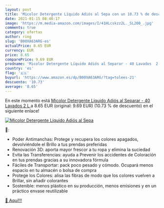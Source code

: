 ```yaml
---
layout: post
title: 'Micolor Detergente Líquido Adiós al Sepa con un 10.73 % de descuento'
date: 2021-01-15 08:40:17
image: 'https://m.media-amazon.com/images/I/41HLcskzz2L._SL200_.jpg'
comments: true
category: ofertas
author: ring
slug: 'B00XA63ARG-es'
actualPrice: 8.65 EUR
currency: EUR
price: 8.65
comparePrice: 9.69 EUR
prodname: 'Micolor Detergente Líquido Adiós al Separar - 40 Lavados  2 L '
country: 'es'
flag: '🇪🇸'
buyurl: 'https://www.amazon.es/dp/B00XA63ARG/?tag=tolees-21'
descuento: '10.73'
average: '8.65'
---
```


En este momento está [Micolor Detergente Líquido Adiós al Separar - 40 Lavados  2 L ](https://www.amazon.es/dp/B00XA63ARG/?tag=tolees-21) a 8.65 EUR (original: 9.69 EUR) (10.73 %  de descuento) en el siguiente enlace!

[![Micolor Detergente Líquido Adiós al Sepa](https://m.media-amazon.com/images/I/41HLcskzz2L._SL200_.jpg)](https://www.amazon.es/dp/B00XA63ARG/?tag=tolees-21)

🔎:

- Poder Antimanchas: Protege y recupera los colores apagados, devolviéndole el Brillo a tus prendas preferidas
- Renovación 3D: aporta mayor frescor a tu ropa y elimina la suciedad
- Evita las Transferencias: ayuda a Prevenir los accidentes de Coloración en tus prendas gracias a su innovadora fórmula
- Fáciles de Transportar: pack poco pesado y cómodo. Ocupará menos espacio en tu almacén o bolsa de compra
- Protege los Colores: alisa las fibras de modo que los colores vuelven a Brillar, sin añadir colorantes
- Sostenible: menos plástico en su producción, menos emisiones y en un práctico envase reutilizable

[🛒 Aquí!!!](https://www.amazon.es/dp/B00XA63ARG/?tag=tolees-21)
